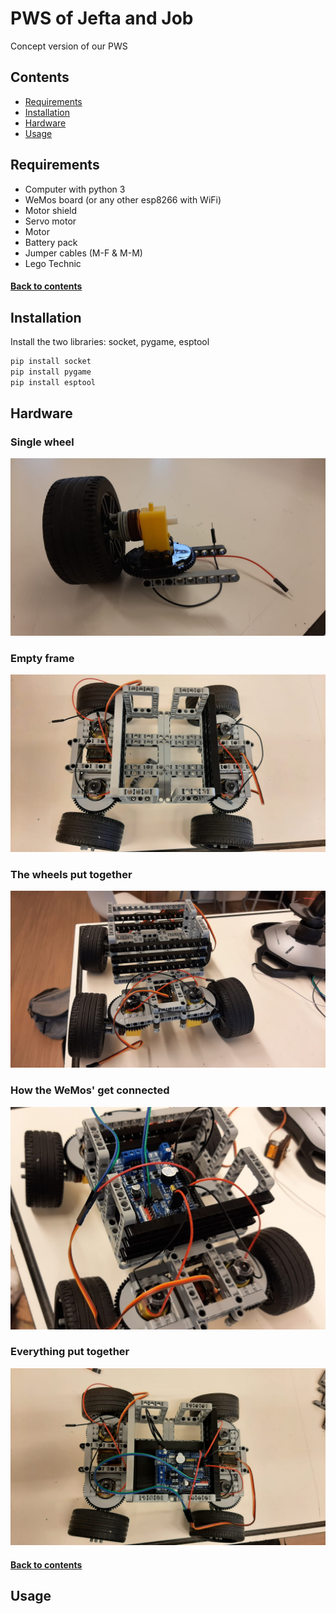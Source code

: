 # PWS of Jefta and Job
Concept version of our PWS

## Contents


- [Requirements](#requirements)
- [Installation](#installation)
- [Hardware](#hardware)
- [Usage](#usage)



## Requirements
- Computer with python 3
- WeMos board (or any other esp8266 with WiFi)
- Motor shield
- Servo motor
- Motor
- Battery pack 
- Jumper cables (M-F & M-M)
- Lego Technic

#### [Back to contents](#contents)


## Installation
Install the two libraries: socket, pygame, esptool

```bash
pip install socket
pip install pygame
pip install esptool
```

## Hardware
### Single wheel
![Single Wheel Image](Images/Single_Wheel.jpeg)

### Empty frame
![Frame Top Empty](Images/Top_of_Car_Empty.jpeg)

### The wheels put together
![The Wheels Put Together](Images/Front_of_Car.jpeg)

### How the WeMos' get connected
![How the WeMos' get Connected](Images/WeMos_Focussed.jpeg)

### Everything put together
![Everything put Together](Images/Top_of_Car.jpeg)

#### [Back to contents](#contents)




## Usage






